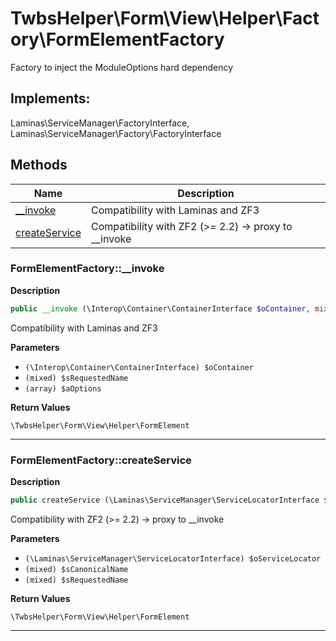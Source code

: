 # TwbsHelper\Form\View\Helper\Factory\FormElementFactory  

Factory to inject the ModuleOptions hard dependency

## Implements:
Laminas\ServiceManager\FactoryInterface, Laminas\ServiceManager\Factory\FactoryInterface



## Methods

| Name | Description |
|------|-------------|
|[__invoke](#formelementfactory__invoke)|Compatibility with Laminas and ZF3|
|[createService](#formelementfactorycreateservice)|Compatibility with ZF2 (>= 2.2) -> proxy to __invoke|




### FormElementFactory::__invoke  

**Description**

```php
public __invoke (\Interop\Container\ContainerInterface $oContainer, mixed $sRequestedName, array $aOptions)
```

Compatibility with Laminas and ZF3 

 

**Parameters**

* `(\Interop\Container\ContainerInterface) $oContainer`
* `(mixed) $sRequestedName`
* `(array) $aOptions`

**Return Values**

`\TwbsHelper\Form\View\Helper\FormElement`




<hr />


### FormElementFactory::createService  

**Description**

```php
public createService (\Laminas\ServiceManager\ServiceLocatorInterface $oServiceLocator, mixed $sCanonicalName, mixed $sRequestedName)
```

Compatibility with ZF2 (>= 2.2) -> proxy to __invoke 

 

**Parameters**

* `(\Laminas\ServiceManager\ServiceLocatorInterface) $oServiceLocator`
* `(mixed) $sCanonicalName`
* `(mixed) $sRequestedName`

**Return Values**

`\TwbsHelper\Form\View\Helper\FormElement`




<hr />

